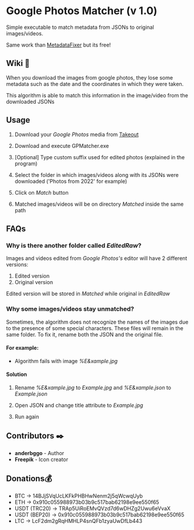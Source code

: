 # Google Photos Matcher (v 1.0)

Simple executable to match metadata from JSONs to original images/videos.

Same work than [MetadataFixer](https://metadatafixer.com/pricing) but its free!

## Wiki 📖

When you download the images from google photos, they lose some metadata such as the date and the coordinates in which they were taken.

This algorithm is able to match this information in the image/video from the downloaded JSONs

## Usage

1. Download your _Google Photos_ media from [Takeout](https://takeout.google.com/)

2. Download and execute GPMatcher.exe

3. [Optional] Type custom suffix used for edited photos (explained in the program)

4. Select the folder in which images/videos along with its JSONs were downloaded ('Photos from 2022' for example)

5. Click on _Match_ button

6. Matched images/videos will be on directory _Matched_ inside the same path

## FAQs

### Why is there another folder called _EditedRaw_?

Images and videos edited from _Google Photos's_ editor will have 2 different versions: 

  1. Edited version
  2. Original version
  
Edited version will be stored in _Matched_ while original in _EditedRaw_

### Why some images/videos stay unmatched?

Sometimes, the algorithm does not recognize the names of the images due to the presence of some special characters. These files will remain in the same folder. To fix it, rename both the JSON and the original file.

#### For example: 

  - Algorithm fails with image _%E&xample.jpg_


#### Solution

1. Rename _%E&xample.jpg_ to _Example.jpg_ and _%E&xample.json_ to _Example.json_ 

2. Open JSON and change title attribute to _Example.jpg_

3. Run again

## Contributors ✒️

* **anderbggo** - Author
* **Freepik** - Icon creator

## Donations💰

* BTC -> 14BJjSVqUcLKFkPHBHwNenm2j5qWcwqUyb
* ETH -> 0x910c055988973b03b9c517bab62198e9ee550f65
* USDT (TRC20) -> TRAp5UiRoEMvQVzd7d6wDHZg2Uwu6eVvaX
* USDT (BEP20) -> 0x910c055988973b03b9c517bab62198e9ee550f65
* LTC -> LcF2dm2gRqHMHLP4snQFb1zyaUwDfLb443

